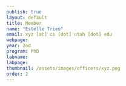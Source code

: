 ```yaml
---
publish: true
layout: default
title: Member
name: "Estelle Trieu"
email: xyz [at] cs [dot] utah [dot] edu
webpage:
year: 2nd
program: PhD
labname:
labpage:
thumbnail: /assets/images/officers/xyz.png
order: 2
---
```

